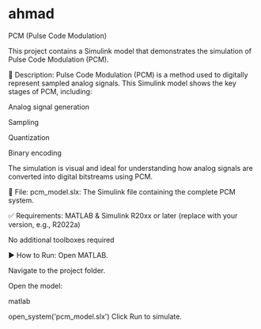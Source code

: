 # ahmad
PCM (Pulse Code Modulation)

This project contains a Simulink model that demonstrates the simulation of Pulse Code Modulation (PCM).

📄 Description:
Pulse Code Modulation (PCM) is a method used to digitally represent sampled analog signals. This Simulink model shows the key stages of PCM, including:

Analog signal generation

Sampling

Quantization

Binary encoding

The simulation is visual and ideal for understanding how analog signals are converted into digital bitstreams using PCM.

📁 File:
pcm_model.slx: The Simulink file containing the complete PCM system.

✅ Requirements:
MATLAB & Simulink R20xx or later (replace with your version, e.g., R2022a)

No additional toolboxes required

▶️ How to Run:
Open MATLAB.

Navigate to the project folder.

Open the model:

matlab

open_system('pcm_model.slx')
Click Run to simulate.
